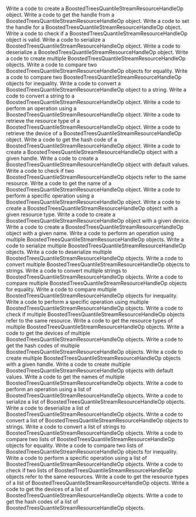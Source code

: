 Write a code to create a BoostedTreesQuantileStreamResourceHandleOp object.
Write a code to get the handle from a BoostedTreesQuantileStreamResourceHandleOp object.
Write a code to set the handle for a BoostedTreesQuantileStreamResourceHandleOp object.
Write a code to check if a BoostedTreesQuantileStreamResourceHandleOp object is valid.
Write a code to serialize a BoostedTreesQuantileStreamResourceHandleOp object.
Write a code to deserialize a BoostedTreesQuantileStreamResourceHandleOp object.
Write a code to create multiple BoostedTreesQuantileStreamResourceHandleOp objects.
Write a code to compare two BoostedTreesQuantileStreamResourceHandleOp objects for equality.
Write a code to compare two BoostedTreesQuantileStreamResourceHandleOp objects for inequality.
Write a code to convert a BoostedTreesQuantileStreamResourceHandleOp object to a string.
Write a code to convert a string to a BoostedTreesQuantileStreamResourceHandleOp object.
Write a code to perform an operation using a BoostedTreesQuantileStreamResourceHandleOp object.
Write a code to retrieve the resource type of a BoostedTreesQuantileStreamResourceHandleOp object.
Write a code to retrieve the device of a BoostedTreesQuantileStreamResourceHandleOp object.
Write a code to get the hash code of a BoostedTreesQuantileStreamResourceHandleOp object.
Write a code to create a BoostedTreesQuantileStreamResourceHandleOp object with a given handle.
Write a code to create a BoostedTreesQuantileStreamResourceHandleOp object with default values.
Write a code to check if two BoostedTreesQuantileStreamResourceHandleOp objects refer to the same resource.
Write a code to get the name of a BoostedTreesQuantileStreamResourceHandleOp object.
Write a code to perform a specific operation using a BoostedTreesQuantileStreamResourceHandleOp object.
Write a code to create a BoostedTreesQuantileStreamResourceHandleOp object with a given resource type.
Write a code to create a BoostedTreesQuantileStreamResourceHandleOp object with a given device.
Write a code to create a BoostedTreesQuantileStreamResourceHandleOp object with a given name.
Write a code to perform an operation using multiple BoostedTreesQuantileStreamResourceHandleOp objects.
Write a code to serialize multiple BoostedTreesQuantileStreamResourceHandleOp objects.
Write a code to deserialize multiple BoostedTreesQuantileStreamResourceHandleOp objects.
Write a code to convert multiple BoostedTreesQuantileStreamResourceHandleOp objects to strings.
Write a code to convert multiple strings to BoostedTreesQuantileStreamResourceHandleOp objects.
Write a code to compare multiple BoostedTreesQuantileStreamResourceHandleOp objects for equality.
Write a code to compare multiple BoostedTreesQuantileStreamResourceHandleOp objects for inequality.
Write a code to perform a specific operation using multiple BoostedTreesQuantileStreamResourceHandleOp objects.
Write a code to check if multiple BoostedTreesQuantileStreamResourceHandleOp objects refer to the same resource.
Write a code to get the resource types of multiple BoostedTreesQuantileStreamResourceHandleOp objects.
Write a code to get the devices of multiple BoostedTreesQuantileStreamResourceHandleOp objects.
Write a code to get the hash codes of multiple BoostedTreesQuantileStreamResourceHandleOp objects.
Write a code to create multiple BoostedTreesQuantileStreamResourceHandleOp objects with a given handle.
Write a code to create multiple BoostedTreesQuantileStreamResourceHandleOp objects with default values.
Write a code to get the names of multiple BoostedTreesQuantileStreamResourceHandleOp objects.
Write a code to perform an operation using a list of BoostedTreesQuantileStreamResourceHandleOp objects.
Write a code to serialize a list of BoostedTreesQuantileStreamResourceHandleOp objects.
Write a code to deserialize a list of BoostedTreesQuantileStreamResourceHandleOp objects.
Write a code to convert a list of BoostedTreesQuantileStreamResourceHandleOp objects to strings.
Write a code to convert a list of strings to BoostedTreesQuantileStreamResourceHandleOp objects.
Write a code to compare two lists of BoostedTreesQuantileStreamResourceHandleOp objects for equality.
Write a code to compare two lists of BoostedTreesQuantileStreamResourceHandleOp objects for inequality.
Write a code to perform a specific operation using a list of BoostedTreesQuantileStreamResourceHandleOp objects.
Write a code to check if two lists of BoostedTreesQuantileStreamResourceHandleOp objects refer to the same resources.
Write a code to get the resource types of a list of BoostedTreesQuantileStreamResourceHandleOp objects.
Write a code to get the devices of a list of BoostedTreesQuantileStreamResourceHandleOp objects.
Write a code to get the hash codes of a list of BoostedTreesQuantileStreamResourceHandleOp objects.